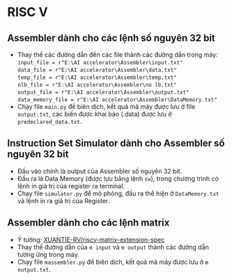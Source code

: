 # RISC V

## Assembler dành cho các lệnh số nguyên 32 bit
- Thay thế các đường dẫn đến các file thành các đường dẫn trong máy:  
`input_file = r"E:\AI accelerator\Assembler\input.txt"`  
`data_file = r"E:\AI accelerator\Assembler\data.txt"`  
`temp_file = r"E:\AI accelerator\Assembler\temp.txt"`  
`nlb_file = r"E:\AI accelerator\Assembler\no lb.txt"`  
`output_file = r"E:\AI accelerator\Assembler\output.txt"`  
`data_memory_file = r"E:\AI accelerator\Assembler\DataMemory.txt"`
- Chạy file  `main.py` để biên dịch, kết quả mã máy được lưu ở file  `output.txt`, các biến được khai báo (.data) được lưu ở  `predeclared_data.txt`.

## Instruction Set Simulator dành cho Assembler số nguyên 32 bit
- Đầu vào chính là output của Assembler số nguyên 32 bit.
- Đầu ra là Data Memory (được lưu bằng lệnh `sw`), trong chương trình có lệnh in giá trị của register ra terminal.
- Chạy file  `simulator.py` để mô phỏng, đầu ra thể hiện ở  `DataMemory.txt` và lệnh in ra giá trị của Register.

## Assembler dành cho các lệnh matrix
- Ý tưởng: [XUANTIE-RV/riscv-matrix-extension-spec](https://github.com/XUANTIE-RV/riscv-matrix-extension-spec.git)
- Thay thế đường dẫn của `m input` và `m output` thành các đường dẫn tương ứng trong máy.
- Chạy file  `massembler.py` để biên dịch, kết quả mã máy được lưu ở  `m output.txt`.

